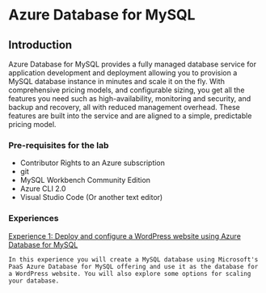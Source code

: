 # Azure Database for MySQL

## Introduction

Azure Database for MySQL provides a fully managed database service for application development and deployment allowing you to provision a MySQL database instance in minutes and scale it on the fly.
With comprehensive pricing models, and configurable sizing, you get all the features you need such as high-availability, monitoring and security, and backup and recovery, all with reduced management overhead.  These features are built into the service and are aligned to a simple, predictable pricing model. 


### Pre-requisites for the lab ###

- Contributor Rights to an Azure subscription
- git
- MySQL Workbench Community Edition
- Azure CLI 2.0
- Visual Studio Code (Or another text editor)

### Experiences ###

<a href="./wordpress-and-mysql">Experience 1: Deploy and configure a WordPress website using Azure Database for MySQL</a>
    
    In this experience you will create a MySQL database using Microsoft's PaaS Azure Database for MySQL offering and use it as the database for a WordPress website. You will also explore some options for scaling your database.
    


